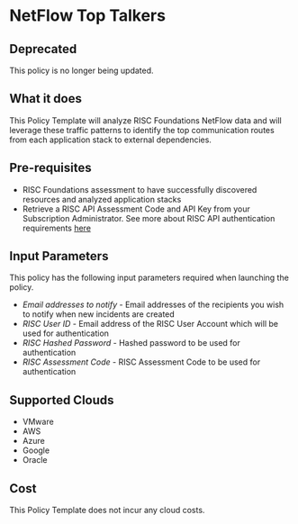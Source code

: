 # NetFlow Top Talkers

## Deprecated

This policy is no longer being updated.

## What it does

This Policy Template will analyze RISC Foundations NetFlow data and will leverage these traffic patterns to identify the top communication routes from each application stack to external dependencies.

## Pre-requisites

- RISC Foundations assessment to have successfully discovered resources and analyzed application stacks
- Retrieve a RISC API Assessment Code and API Key from your Subscription Administrator.  See more about RISC API authentication requirements [here](https://portal.riscnetworks.com/app/documentation/?path=/using-the-platform/restful-api-access/)

## Input Parameters

This policy has the following input parameters required when launching the policy.

- *Email addresses to notify* - Email addresses of the recipients you wish to notify when new incidents are created
- *RISC User ID* - Email address of the RISC User Account which will be used for authentication
- *RISC Hashed Password* - Hashed password to be used for authentication
- *RISC Assessment Code* - RISC Assessment Code to be used for authentication

## Supported Clouds

- VMware
- AWS
- Azure
- Google
- Oracle

## Cost

This Policy Template does not incur any cloud costs.

